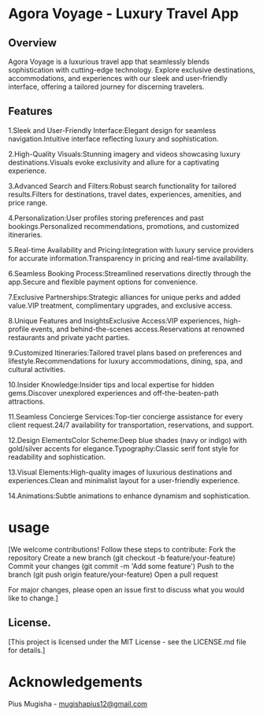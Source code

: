 # Agora Voyage - Luxury Travel App

## Overview
Agora Voyage is a luxurious travel app that seamlessly blends sophistication with cutting-edge technology. Explore exclusive destinations, accommodations, and experiences with our sleek and user-friendly interface, offering a tailored journey for discerning travelers.

## Features
1.Sleek and User-Friendly Interface:Elegant design for seamless navigation.Intuitive interface reflecting luxury and sophistication.

2.High-Quality Visuals:Stunning imagery and videos showcasing luxury destinations.Visuals evoke exclusivity and allure for a captivating experience.

3.Advanced Search and Filters:Robust search functionality for tailored results.Filters for destinations, travel dates, experiences, amenities, and price range.

4.Personalization:User profiles storing preferences and past bookings.Personalized recommendations, promotions, and customized itineraries.

5.Real-time Availability and Pricing:Integration with luxury service providers for accurate information.Transparency in pricing and real-time availability.

6.Seamless Booking Process:Streamlined reservations directly through the app.Secure and flexible payment options for convenience.

7.Exclusive Partnerships:Strategic alliances for unique perks and added value.VIP treatment, complimentary upgrades, and exclusive access. 

8.Unique Features and InsightsExclusive Access:VIP experiences, high-profile events, and behind-the-scenes access.Reservations at renowned restaurants and private yacht parties.

9.Customized Itineraries:Tailored travel plans based on preferences and lifestyle.Recommendations for luxury accommodations, dining, spa, and cultural activities.

10.Insider Knowledge:Insider tips and local expertise for hidden gems.Discover unexplored experiences and off-the-beaten-path attractions.

11.Seamless Concierge Services:Top-tier concierge assistance for every client request.24/7 availability for transportation, reservations, and support.

12.Design ElementsColor Scheme:Deep blue shades (navy or indigo) with gold/silver accents for elegance.Typography:Classic serif font style for readability and sophistication.

13.Visual Elements:High-quality images of luxurious destinations and experiences.Clean and minimalist layout for a user-friendly experience.

14.Animations:Subtle animations to enhance dynamism and sophistication.

# usage
[We welcome contributions!
Follow these steps to contribute:
Fork the repository
Create a new branch (git checkout -b feature/your-feature)
Commit your changes (git commit -m 'Add some feature')
Push to the branch (git push origin feature/your-feature)
Open a pull request

For major changes, please open an issue first to discuss what you would like to change.]

## License.
[This project is licensed under the MIT License - see the LICENSE.md file for details.]

# Acknowledgements
Pius Mugisha - mugishapius12@gmail.com
